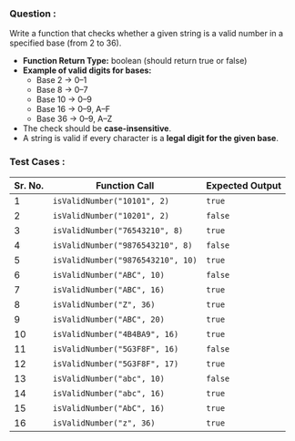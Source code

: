 ### Question : 
Write a function that checks whether a given string is a valid number in a specified base (from 2 to 36).

- **Function Return Type:** boolean (should return true or false)
- **Example of valid digits for bases:**
    - Base 2 → 0–1
    - Base 8 → 0–7
    - Base 10 → 0–9
    - Base 16 → 0–9, A–F
    - Base 36 → 0–9, A–Z
- The check should be **case-insensitive**.
- A string is valid if every character is a **legal digit for the given base**.

### Test Cases : 
| **Sr. No.** | **Function Call**                         | **Expected Output** |
|---------|---------------------------------------|-----------------|
| 1       | `isValidNumber("10101", 2)`           | `true`          |
| 2       | `isValidNumber("10201", 2)`           | `false`         |
| 3       | `isValidNumber("76543210", 8)`        | `true`          |
| 4       | `isValidNumber("9876543210", 8)`      | `false`         |
| 5       | `isValidNumber("9876543210", 10)`     | `true`          |
| 6       | `isValidNumber("ABC", 10)`            | `false`         |
| 7       | `isValidNumber("ABC", 16)`            | `true`          |
| 8       | `isValidNumber("Z", 36)`              | `true`          |
| 9       | `isValidNumber("ABC", 20)`            | `true`          |
| 10      | `isValidNumber("4B4BA9", 16)`         | `true`          |
| 11      | `isValidNumber("5G3F8F", 16)`         | `false`         |
| 12      | `isValidNumber("5G3F8F", 17)`         | `true`          |
| 13      | `isValidNumber("abc", 10)`            | `false`         |
| 14      | `isValidNumber("abc", 16)`            | `true`          |
| 15      | `isValidNumber("AbC", 16)`            | `true`          |
| 16      | `isValidNumber("z", 36)`              | `true`          |
